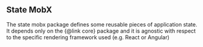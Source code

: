 ## State MobX
The state mobx package defines some reusable pieces of application state.
It depends only on the {@link core} package and it is agnostic with respect to
the specific rendering framework used (e.g. React or Angular)
